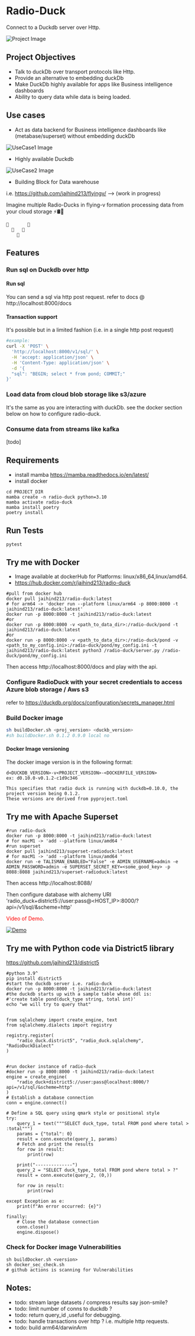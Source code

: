 # Radio-Duck
Connect to a Duckdb server over Http.

![Project Image](radioduck.png)

## Project Objectives

- Talk to duckDb over transport protocols like Http.
- Provide an alternative to embedding duckDb
- Make DuckDb highly available for apps like Business intelligence dashboards
- Ability to query data while data is being loaded.

## Use cases

- Act as data backend for Business intelligence dashboards like (metabase/superset) without embedding duckDb

![UseCase1 Image](superset_radio_duck.png)

- Highly available Duckdb

![UseCase2 Image](radio_ha.png)

- Building Block for Data warehouse 

i.e. https://github.com/jaihind213/flyingv/  --> (work in progress) 

Imagine multiple Radio-Ducks in flying-v formation processing data from your cloud storage ⚡🛢🦆
```
🦆       🦆
  🦆   🦆
    🦆
```


## Features

### Run sql on Duckdb over http

#### Run sql
You can send a sql via http post request. refer to docs @ http://localhost:8000/docs

#### Transaction support
It's possible but in a limited fashion (i.e. in a single http post request)
```bash
#example:
curl -X 'POST' \
  'http://localhost:8000/v1/sql/' \
  -H 'accept: application/json' \
  -H 'Content-Type: application/json' \
  -d '{
  "sql": "BEGIN; select * from pond; COMMIT;"
}'
```

### Load data from cloud blob storage like s3/azure 
It's the same as you are interacting with duckDb. see the docker section below on how to configure radio-duck.

### Consume data from streams like kafka 
[todo]

## Requirements

- install mamba https://mamba.readthedocs.io/en/latest/
- install docker

```
cd PROJECT_DIR
mamba create -n radio-duck python=3.10
mamba activate radio-duck
mamba install poetry
poetry install
```

## Run Tests
```
pytest
```

## Try me with Docker

- Image available at dockerHub for Platforms: linux/x86_64,linux/amd64.
- https://hub.docker.com/r/jaihind213/radio-duck

```
#pull from docker hub
docker pull jaihind213/radio-duck:latest
# for arm64 -> 'docker run --platform linux/arm64 -p 8000:8000 -t jaihind213/radio-duck:latest'
docker run -p 8000:8000 -t jaihind213/radio-duck:latest
#or
docker run -p 8000:8000 -v <path_to_data_dir>:/radio-duck/pond -t jaihind213/radio-duck:latest
#or
docker run -p 8000:8000 -v <path_to_data_dir>:/radio-duck/pond -v <path_to_my_config.ini>:/radio-duck/pond/my_config.ini -t jaihind213/radio-duck:latest python3 /radio-duck/server.py /radio-duck/pond/my_config.ini
```

Then access http://localhost:8000/docs and play with the api.

### Configure RadioDuck with your secret credentials to access Azure blob storage / Aws s3

refer to https://duckdb.org/docs/configuration/secrets_manager.html

### Build Docker image
```bash
sh buildDocker.sh <proj_version> <duckb_version>
#sh buildDocker.sh 0.1.2 0.9.0 local no
```

#### Docker Image versioning

The docker image version is in the following format:
```text
d<DUCKDB_VERSION>-v<PROJECT_VERSION>-<DOCKERFILE_VERSION>
ex: d0.10.0-v0.1.2-c1d9c346 

This specifies that radio duck is running with duckdb=0.10.0, the project version being 0.1.2.
These versions are derived from pyproject.toml
```

## Try me with Apache Superset
```
#run radio-duck
docker run -p 8000:8000 -t jaihind213/radio-duck:latest
# for macM1 -> 'add --platform linux/amd64 '
#run superset
docker pull jaihind213/superset-radioduck:latest
# for macM1 -> 'add --platform linux/amd64 '
docker run -e TALISMAN_ENABLED="False" -e ADMIN_USERNAME=admin -e ADMIN_PASSWORD=admin -e SUPERSET_SECRET_KEY=<some_good_key> -p 8088:8088 jaihind213/superset-radioduck:latest
```
Then access http://localhost:8088/

Then configure database with alchemy URI 'radio_duck+district5://user:pass@<HOST_IP>:8000/?api=/v1/sql/&scheme=http'

<span style="color:red;">Video of Demo</span>.

[![Demo](demo_thumbnail.png)](https://youtu.be/GUBj2uzly94?si=2QZm4WWnARM1kwgv "Demo video")

## Try me with Python code via District5 library

https://github.com/jaihind213/district5
```
#python 3.9^
pip install district5
#start the duckdb server i.e. radio-duck
docker run -p 8000:8000 -t jaihind213/radio-duck:latest
#the duckdb starts up with a sample table whose ddl is: 
#'create table pond(duck_type string, total int)'
echo "we will try to query that"
```

```

from sqlalchemy import create_engine, text
from sqlalchemy.dialects import registry

registry.register(
    "radio_duck.district5", "radio_duck.sqlalchemy", "RadioDuckDialect"
)


#run docker instance of radio-duck
#docker run -p 8000:8000 -t jaihind213/radio-duck:latest
engine = create_engine(
    "radio_duck+district5://user:pass@localhost:8000/?api=/v1/sql/&scheme=http"
)
# Establish a database connection
conn = engine.connect()

# Define a SQL query using qmark style or positional style
try:
    query_1 = text("""SELECT duck_type, total FROM pond where total > :total""")
    params = {"total": 0}
    result = conn.execute(query_1, params)
    # Fetch and print the results
    for row in result:
        print(row)

    print("--------------")
    query_2 = "SELECT duck_type, total FROM pond where total > ?"
    result = conn.execute(query_2, (0,))

    for row in result:
        print(row)

except Exception as e:
    print(f"An error occurred: {e}")

finally:
    # Close the database connection
    conn.close()
    engine.dispose()

```

### Check for Docker image Vulnerabilities
```
sh buildDocker.sh <version>
sh docker_sec_check.sh
# github actions is scanning for Vulnerabilities
```

## Notes:

- todo: stream large datasets / compress results say json-smile?
- todo: limit number of conns to duckdb ?
- todo: return query_id ,useful for debugging.
- todo: handle transactions over http ? i.e. multiple http requests.
- todo: build arm64/darwinArm
